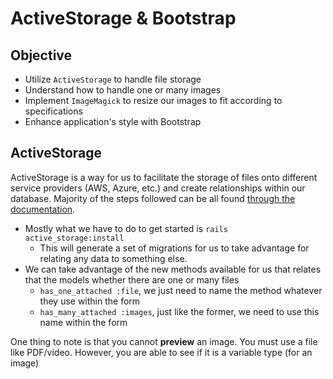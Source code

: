 # ActiveStorage & Bootstrap

## Objective
- Utilize `ActiveStorage` to handle file storage
- Understand how to handle one or many images
- Implement `ImageMagick` to resize our images to fit according to specifications
- Enhance application's style with Bootstrap


## ActiveStorage

ActiveStorage is a way for us to facilitate the storage of files onto different
service providers (AWS, Azure, etc.) and create relationships within our database. Majority of the steps followed can be all found [through the documentation](https://edgeguides.rubyonrails.org/active_storage_overview.html).

- Mostly what we have to do to get started is `rails active_storage:install`
  - This will generate a set of migrations for us to take advantage for relating
  any data to something else.
- We can take advantage of the new methods available for us that relates that
the models whether there are one or many files
  - `has_one_attached :file`, we just need to name the method whatever they use
  within the form
  - `has_many_attached :images`, just like the former, we need to use this name
  within the form


One thing to note is that you cannot **preview** an image. You must use a file like
PDF/video. However, you are able to see if it is a variable type (for an image)
